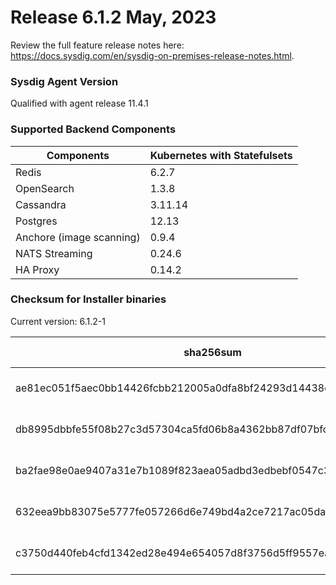 Release 6.1.2 May, 2023
===

Review the full feature release notes here: https://docs.sysdig.com/en/sysdig-on-premises-release-notes.html.

### Sysdig Agent Version

Qualified with agent release 11.4.1

### Supported Backend Components

| **Components** | **Kubernetes with Statefulsets** |
|---|---|
| Redis                      | 6.2.7 |
| OpenSearch                 | 1.3.8 |
| Cassandra                  | 3.11.14 |
| Postgres                   | 12.13 |
| Anchore (image scanning)   | 0.9.4 |
| NATS Streaming             | 0.24.6 |
| HA Proxy                   | 0.14.2 |


### Checksum for Installer binaries

Current version: 6.1.2-1

| **sha256sum** | **Installer binary** |
|---|---|
| ae81ec051f5aec0bb14426fcbb212005a0dfa8bf24293d14438e69d9bc14b24d | installer-darwin-amd64 |
| db8995dbbfe55f08b27c3d57304ca5fd06b8a4362bb87df07bfcd8b98fc22e9f | installer-darwin-arm64 |
| ba2fae98e0ae9407a31e7b1089f823aea05adbd3edbebf0547c3362298a03555 | installer-linux-amd64 |
| 632eea9bb83075e5777fe057266d6e749bd4a2ce7217ac05daf387ce64ae64c0 | installer-linux-arm |
| c3750d440feb4cfd1342ed28e494e654057d8f3756d5ff9557ea758eb901fb44 | installer-linux-arm64 |

